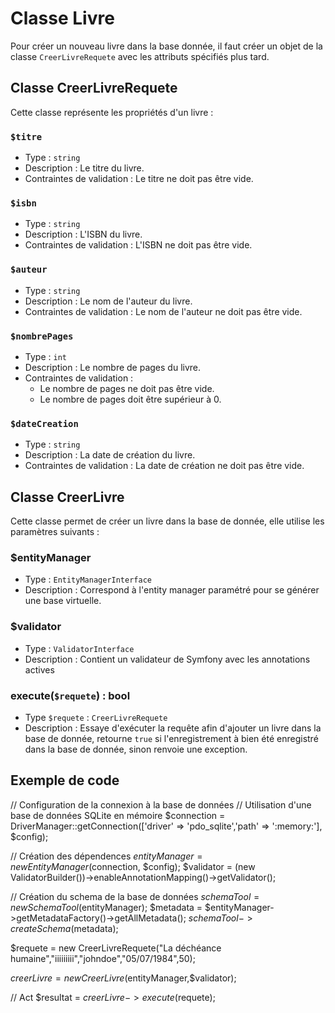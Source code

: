 # Classe Livre

Pour créer un nouveau livre dans la base donnée, il faut créer un objet de la classe `CreerLivreRequete` avec les
attributs spécifiés plus tard.

## Classe CreerLivreRequete

Cette classe représente les propriétés d'un livre :

### `$titre`

- Type : `string`
- Description : Le titre du livre.
- Contraintes de validation : Le titre ne doit pas être vide.

### `$isbn`

- Type : `string`
- Description : L'ISBN du livre.
- Contraintes de validation : L'ISBN ne doit pas être vide.

### `$auteur`

- Type : `string`
- Description : Le nom de l'auteur du livre.
- Contraintes de validation : Le nom de l'auteur ne doit pas être vide.

### `$nombrePages`

- Type : `int`
- Description : Le nombre de pages du livre.
- Contraintes de validation :
    - Le nombre de pages ne doit pas être vide.
    - Le nombre de pages doit être supérieur à 0.

### `$dateCreation`

- Type : `string`
- Description : La date de création du livre.
- Contraintes de validation : La date de création ne doit pas être vide.

## Classe CreerLivre

Cette classe permet de créer un livre dans la base de donnée, elle utilise les paramètres suivants :

### $entityManager

- Type : `EntityManagerInterface`
- Description : Correspond à l'entity manager paramétré pour se générer une base virtuelle.

### $validator

- Type : `ValidatorInterface`
- Description : Contient un validateur de Symfony avec les annotations actives

### execute(`$requete`) : bool

- Type `$requete` : `CreerLivreRequete`
- Description : Essaye d'exécuter la requête afin d'ajouter un livre dans la base de donnée, retourne `true` si
  l'enregistrement à bien été enregistré dans la base de donnée, sinon renvoie une exception.

## Exemple de code

[//]: # (todo demander au prof si c'est normal)

// Configuration de la connexion à la base de données
// Utilisation d'une base de données SQLite en mémoire
$connection = DriverManager::getConnection(['driver' => 'pdo_sqlite','path' => ':memory:'], $config);

// Création des dépendences
$entityManager = new EntityManager($connection, $config);
$validator = (new ValidatorBuilder())->enableAnnotationMapping()->getValidator();

// Création du schema de la base de données
$schemaTool = new SchemaTool($entityManager);
$metadata = $entityManager->getMetadataFactory()->getAllMetadata();
$schemaTool->createSchema($metadata);

$requete = new CreerLivreRequete("La déchéance humaine","iiiiiiiii","johndoe","05/07/1984",50);

$creerLivre = new CreerLivre($entityManager,$validator);

// Act
$resultat = $creerLivre->execute($requete);

